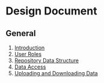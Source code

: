 # Design Document

## General

1. [Introduction](./general/1-introduction.md)
2. [User Roles](./general/2-user_roles.md)
3. [Repository Data Structure](./general/3-repository_data_structure.md)
4. [Data Access](./general/4-data_access.md)
5. [Uploading and Downloading Data](./general/5-uploading_and_downloading.md)

<!--
# Concepts (stub, do not read beyond this point [yet] )
- [access_rules.md](./concepts/access_rules.md)
- [timestamp_bound_access.md](./concepts/timestamp_bound_access.md)
  - [local_pseudonyms.md](./concepts/pseudonyms/local_pseudonyms.md)
  - [polymporph_pseudonyms.md](./concepts/pseudonyms/polymporph_pseudonyms.md)
-->